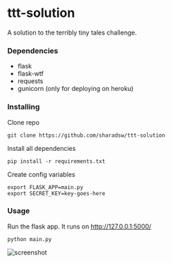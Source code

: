 # ttt-solution
A solution to the terribly tiny tales challenge.

### Dependencies
* flask
* flask-wtf
* requests
* gunicorn (only for deploying on heroku)

### Installing
Clone repo
```
git clone https://github.com/sharadsw/ttt-solution
```
Install all dependencies
```
pip install -r requirements.txt
```
Create config variables
```
export FLASK_APP=main.py
export SECRET_KEY=key-goes-here
```

### Usage
Run the flask app. It runs on http://127.0.0.1:5000/
```
python main.py
```
![screenshot](http://u.cubeupload.com/gooseyloosey/ttt1.png)
